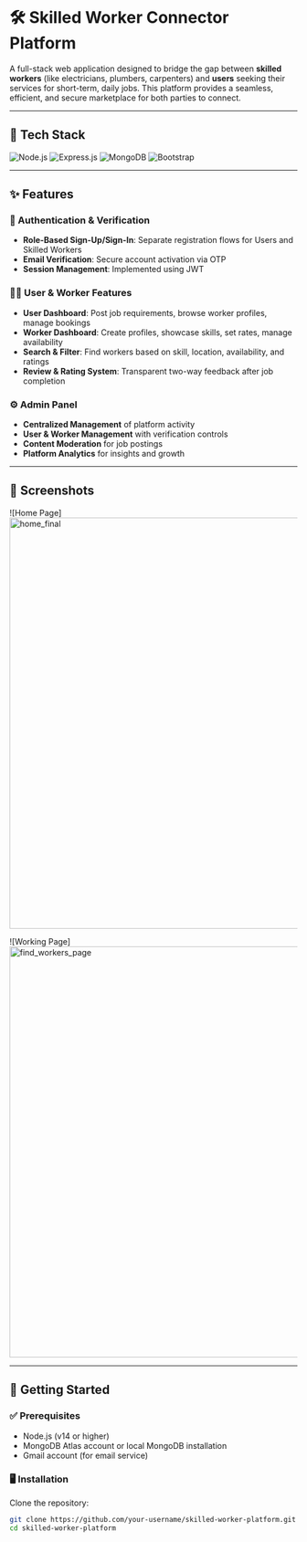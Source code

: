 # 🛠️ Skilled Worker Connector Platform

A full-stack web application designed to bridge the gap between **skilled workers** (like electricians, plumbers, carpenters) and **users** seeking their services for short-term, daily jobs. This platform provides a seamless, efficient, and secure marketplace for both parties to connect.

---

## 📌 Tech Stack

![Node.js](https://img.shields.io/badge/Node.js-339933?style=for-the-badge&logo=nodedotjs&logoColor=white)
![Express.js](https://img.shields.io/badge/Express.js-000000?style=for-the-badge&logo=express&logoColor=white)
![MongoDB](https://img.shields.io/badge/MongoDB-47A248?style=for-the-badge&logo=mongodb&logoColor=white)
![Bootstrap](https://img.shields.io/badge/Bootstrap-7952B3?style=for-the-badge&logo=bootstrap&logoColor=white)

---

## ✨ Features

### 🔐 Authentication & Verification
- **Role-Based Sign-Up/Sign-In**: Separate registration flows for Users and Skilled Workers  
- **Email Verification**: Secure account activation via OTP  
- **Session Management**: Implemented using JWT  

### 👨‍💼 User & Worker Features
- **User Dashboard**: Post job requirements, browse worker profiles, manage bookings  
- **Worker Dashboard**: Create profiles, showcase skills, set rates, manage availability  
- **Search & Filter**: Find workers based on skill, location, availability, and ratings  
- **Review & Rating System**: Transparent two-way feedback after job completion  

### ⚙️ Admin Panel
- **Centralized Management** of platform activity  
- **User & Worker Management** with verification controls  
- **Content Moderation** for job postings  
- **Platform Analytics** for insights and growth  

---

## 📸 Screenshots


![Home Page]
<img width="1080" height="720" alt="home_final" src="https://github.com/user-attachments/assets/9cc7aa45-7d2e-4a4a-8f47-d94c65e0178a" />

![Working Page]
<img width="1080" height="720" alt="find_workers_page" src="https://github.com/user-attachments/assets/24b148f4-b81e-4f6e-9a71-e87d124200d0" />


---

## 🚀 Getting Started

### ✅ Prerequisites
- Node.js (v14 or higher)  
- MongoDB Atlas account or local MongoDB installation  
- Gmail account (for email service)  

### 🖥️ Installation

Clone the repository:
```bash
git clone https://github.com/your-username/skilled-worker-platform.git
cd skilled-worker-platform
